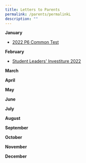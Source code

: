```yaml
---
title: Letters to Parents
permalink: /parents/permalinkL
description: ""
---
```

**January**
<ul>
<li><a href="https://andersonpri.moe.edu.sg/qql/slot/u196/2022/2022%20P6%20Class%20Tests.pdf" target="_blank" rel="noopener">2022 P6 Common Test</a></li>
</ul>

**February**
<ul>
<li><a href="https://youtu.be/Xzjbbn3H3tg" target="">Student Leaders' Investiture 2022</a></li>
	</ul>

**March**

**April**

**May**

**June**

**July**

**August**

**September**

**October**

**November**

**December**